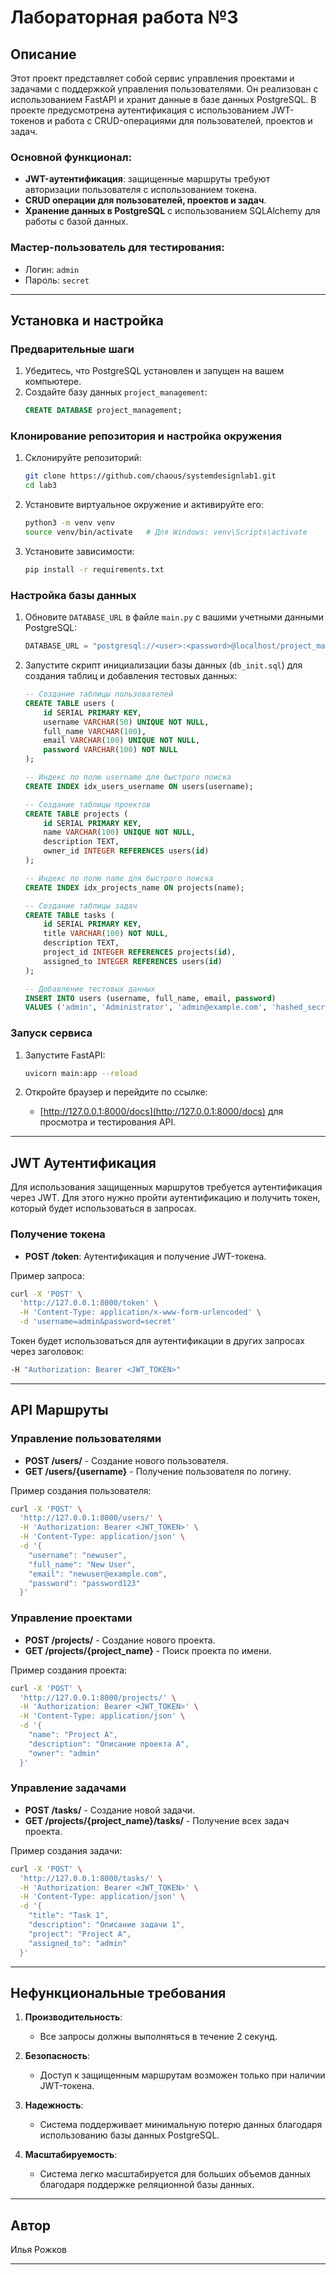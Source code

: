 # Лабораторная работа №3

## Описание

Этот проект представляет собой сервис управления проектами и задачами с поддержкой управления пользователями. Он реализован с использованием FastAPI и хранит данные в базе данных PostgreSQL. В проекте предусмотрена аутентификация с использованием JWT-токенов и работа с CRUD-операциями для пользователей, проектов и задач.

### Основной функционал:
- **JWT-аутентификация**: защищенные маршруты требуют авторизации пользователя с использованием токена.
- **CRUD операции для пользователей, проектов и задач**.
- **Хранение данных в PostgreSQL** с использованием SQLAlchemy для работы с базой данных.

### Мастер-пользователь для тестирования:
- Логин: `admin`
- Пароль: `secret`

---

## Установка и настройка

### Предварительные шаги
1. Убедитесь, что PostgreSQL установлен и запущен на вашем компьютере.
2. Создайте базу данных `project_management`:
   ```sql
   CREATE DATABASE project_management;
   ```

### Клонирование репозитория и настройка окружения
1. Склонируйте репозиторий:
   ```bash
   git clone https://github.com/chaous/systemdesignlab1.git
   cd lab3
   ```

2. Установите виртуальное окружение и активируйте его:
   ```bash
   python3 -m venv venv
   source venv/bin/activate   # Для Windows: venv\Scripts\activate
   ```

3. Установите зависимости:
   ```bash
   pip install -r requirements.txt
   ```

### Настройка базы данных
1. Обновите `DATABASE_URL` в файле `main.py` с вашими учетными данными PostgreSQL:
   ```python
   DATABASE_URL = "postgresql://<user>:<password>@localhost/project_management"
   ```

2. Запустите скрипт инициализации базы данных (`db_init.sql`) для создания таблиц и добавления тестовых данных:
   ```sql
   -- Создание таблицы пользователей
   CREATE TABLE users (
       id SERIAL PRIMARY KEY,
       username VARCHAR(50) UNIQUE NOT NULL,
       full_name VARCHAR(100),
       email VARCHAR(100) UNIQUE NOT NULL,
       password VARCHAR(100) NOT NULL
   );

   -- Индекс по полю username для быстрого поиска
   CREATE INDEX idx_users_username ON users(username);

   -- Создание таблицы проектов
   CREATE TABLE projects (
       id SERIAL PRIMARY KEY,
       name VARCHAR(100) UNIQUE NOT NULL,
       description TEXT,
       owner_id INTEGER REFERENCES users(id)
   );

   -- Индекс по полю name для быстрого поиска
   CREATE INDEX idx_projects_name ON projects(name);

   -- Создание таблицы задач
   CREATE TABLE tasks (
       id SERIAL PRIMARY KEY,
       title VARCHAR(100) NOT NULL,
       description TEXT,
       project_id INTEGER REFERENCES projects(id),
       assigned_to INTEGER REFERENCES users(id)
   );

   -- Добавление тестовых данных
   INSERT INTO users (username, full_name, email, password)
   VALUES ('admin', 'Administrator', 'admin@example.com', 'hashed_secret');
   ```

### Запуск сервиса
1. Запустите FastAPI:
   ```bash
   uvicorn main:app --reload
   ```

2. Откройте браузер и перейдите по ссылке:
   - [http://127.0.0.1:8000/docs](http://127.0.0.1:8000/docs) для просмотра и тестирования API.

---

## JWT Аутентификация

Для использования защищенных маршрутов требуется аутентификация через JWT. Для этого нужно пройти аутентификацию и получить токен, который будет использоваться в запросах.

### Получение токена
- **POST /token**: Аутентификация и получение JWT-токена.

Пример запроса:
```bash
curl -X 'POST' \
  'http://127.0.0.1:8000/token' \
  -H 'Content-Type: application/x-www-form-urlencoded' \
  -d 'username=admin&password=secret'
```

Токен будет использоваться для аутентификации в других запросах через заголовок:
```bash
-H "Authorization: Bearer <JWT_TOKEN>"
```

---

## API Маршруты

### Управление пользователями
- **POST /users/** - Создание нового пользователя.
- **GET /users/{username}** - Получение пользователя по логину.

Пример создания пользователя:
```bash
curl -X 'POST' \
  'http://127.0.0.1:8000/users/' \
  -H 'Authorization: Bearer <JWT_TOKEN>' \
  -H 'Content-Type: application/json' \
  -d '{
    "username": "newuser",
    "full_name": "New User",
    "email": "newuser@example.com",
    "password": "password123"
  }'
```

### Управление проектами
- **POST /projects/** - Создание нового проекта.
- **GET /projects/{project_name}** - Поиск проекта по имени.

Пример создания проекта:
```bash
curl -X 'POST' \
  'http://127.0.0.1:8000/projects/' \
  -H 'Authorization: Bearer <JWT_TOKEN>' \
  -H 'Content-Type: application/json' \
  -d '{
    "name": "Project A",
    "description": "Описание проекта A",
    "owner": "admin"
  }'
```

### Управление задачами
- **POST /tasks/** - Создание новой задачи.
- **GET /projects/{project_name}/tasks/** - Получение всех задач проекта.

Пример создания задачи:
```bash
curl -X 'POST' \
  'http://127.0.0.1:8000/tasks/' \
  -H 'Authorization: Bearer <JWT_TOKEN>' \
  -H 'Content-Type: application/json' \
  -d '{
    "title": "Task 1",
    "description": "Описание задачи 1",
    "project": "Project A",
    "assigned_to": "admin"
  }'
```

---

## Нефункциональные требования

1. **Производительность**: 
   - Все запросы должны выполняться в течение 2 секунд.
  
2. **Безопасность**: 
   - Доступ к защищенным маршрутам возможен только при наличии JWT-токена.

3. **Надежность**: 
   - Система поддерживает минимальную потерю данных благодаря использованию базы данных PostgreSQL.

4. **Масштабируемость**: 
   - Система легко масштабируется для больших объемов данных благодаря поддержке реляционной базы данных.

---

## Автор

Илья Рожков

---
